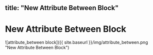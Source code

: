 title: "New Attribute Between Block"
---
# New Attribute Between Block
![attribute_between block]({{ site.baseurl }}/img/attribute_between.png "New Attribute Between Block")